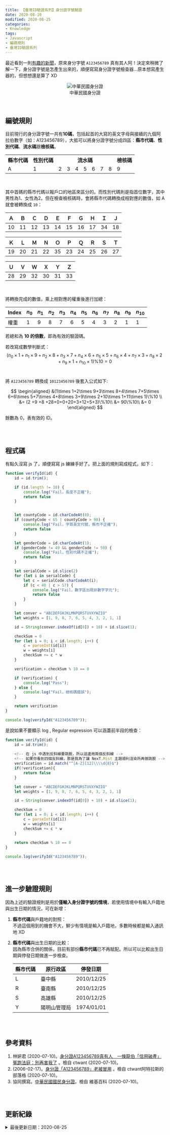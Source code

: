 ```yaml
---
title: 【臺灣ID驗證系列】身分證字號驗證
date: 2020-08-10
modified: 2020-08-25
categories:
- Knowledge
tags:
- Javascript
- 編碼規則
- 臺灣ID驗證系列
--- 
```


最近看到一則[有趣的新聞](https://www.ctwant.com/article/61090)，原來身分字號 `A123456789` 真有其人阿！決定來稍微了解一下，身分證字號是怎產生出來的，順便寫寫身分證字號檢查器...原本想寫產生器的，但想想還是算了 XD

<!--more-->
<center> <img src="https://i.imgur.com/ggfZhwS.png" alt="中華民國身分證"></center>
<center class="imgtext">中華民國身分證</center>
<br><br>

## 編號規則

目前現行的身分證字號一共有**10碼**，包括起首的大寫的英文字母與接續的九個阿拉伯數字（如：A123456789），大抵可以將身分證字號分成四區：**縣市代碼**、**性別代碼**、**流水碼**跟**檢核碼**。


<table>
    <tbody>
    <tr>
      <th>縣市代碼</th>
      <th>性別代碼</th>      
      <th  colspan="7">流水碼 </th>
      <th>檢核碼</th>
    </tr>
    <tr>
      <td>A </td>
      <td>1 </td>
      <td>2 </td>
      <td>3 </td>
      <td>4 </td>
      <td>5 </td>
      <td>6 </td>
      <td>7 </td>
      <td>8 </td>
      <td>9 </td>
    </tr>
    </tbody>
</table>
<br>

其中首碼的縣市代碼以報戶口的地區來區分的。而性別代碼則是指首位數字，其中男性為1、女性為2。但在檢查檢核碼時，會將縣市代碼轉換成相對應的數值，如 A 就會被轉換成 `10`：


|Ａ|Ｂ|Ｃ|Ｄ|Ｅ|Ｆ|Ｇ|Ｈ|Ｉ|Ｊ|
|---|---|---|---|---|---|---|---|---|---|
|10|11|12|13|14|15|16|17|34|18|

|Ｋ|Ｌ|Ｍ|Ｎ|Ｏ|Ｐ|Ｑ|Ｒ|Ｓ|Ｔ|
|---|---|---|---|---|---|---|---|---|---|
|19|20|21|22|35|23|24|25|26|27|

|Ｕ|Ｖ|Ｗ|Ｘ|Ｙ|Ｚ|
|---|---|---|---|---|---|
|28|29|32|30|31|33|

<br>

將轉換完成的數值，乘上相對應的權重後進行加總：  

|Index|$n_0$|$n_1$|$n_2$|$n_3$|$n_4$|$n_5$|$n_6$|$n_7$|$n_8$|$n_9$|$n_{10}$|
|---|---|---|---|---|---|---|---|---|---|---|---|
|權重|1|9|8|7|6|5|4|3|2|1|1|

若總和為 **10 的倍數**，即為有效的驗證碼。
<br>

若改寫成數學判斷式：    
$$
(n_0\times 1+n_1\times 9+n_2\times 8+n_3\times 7+n_4\times 6+n_5\times 5+n_6\times 4+n_7\times 3+n_8\times 2+n_9\times 1+n_{10}\times 1)\%10 = 0
$$ 
<br>

將 `A123456789` 轉換成 `10123456789` 後套入公式如下:  

$$
\begin{aligned}	
&(1\times 1+2\times 9+3\times 8+4\times 7+5\times 6+6\times 5+7\times 4+8\times 3+9\times 2+10\times 1+11\times 1)\%10 \\
&= (2 +9 +8 +28+0+0+20+3+12+5+3)\%10\\
&= 90\%10\\
&= 0
\end{aligned}
$$ 

餘數為 0，表有效的 ID。

<br><br> 
 
## 程式碼

有點久沒寫 js 了，順便寫寫 js 練練手好了。把上面的規則寫成程式，如下：  
```javascript
function verifyId(id) {
    id = id.trim();

    if (id.length != 10) {
        console.log("Fail，長度不正確");
        return false
    }


    let countyCode = id.charCodeAt(0);
    if (countyCode < 65 | countyCode > 90) {
        console.log("Fail，字首英文代號，縣市不正確");
        return false
    }

    let genderCode = id.charCodeAt(1);
    if (genderCode != 49 && genderCode != 50) {
        console.log("Fail，性別代碼不正確");
        return false
    }

    let serialCode = id.slice(2)
    for (let i in serialCode) {
        let c = serialCode.charCodeAt(i);
        if (c < 48 | c > 57) {
            console.log("Fail，數字區出現非數字字元");
            return false
        }
    }

    let conver = "ABCDEFGHJKLMNPQRSTUVXYWZIO"
    let weights = [1, 9, 8, 7, 6, 5, 4, 3, 2, 1, 1]

    id = String(conver.indexOf(id[0]) + 10) + id.slice(1);

    checkSum = 0
    for (let i = 0; i < id.length; i++) {
        c = parseInt(id[i])
        w = weights[i]
        checkSum += c * w
    }

    verification = checkSum % 10 == 0

    if (verification) {
        console.log("Pass");
    } else {
        console.log("Fail，檢核碼錯誤");
    }

    return verification
}

console.log(verifyId("A123456789"));
```


是說如果不要顯示 log , Regular expression 可以涵蓋前半段的檢查：
```javascript
function verifyId(id) {
    id = id.trim();
    
    <!-- 在 js 中遇到反斜線要跳脫，所以這邊用兩個反斜線 -->
    <!-- 如果你看到四個反斜線，那是我為了讓 NexT.Mist 主題順利渲染所再做跳脫 -->
    verification = id.match("^[A-Z][12]\\\\d{8}$")
	if(!verification){
		return false
	}

    let conver = "ABCDEFGHJKLMNPQRSTUVXYWZIO"
    let weights = [1, 9, 8, 7, 6, 5, 4, 3, 2, 1, 1]

    id = String(conver.indexOf(id[0]) + 10) + id.slice(1);

    checkSum = 0
    for (let i = 0; i < id.length; i++) {
        c = parseInt(id[i])
        w = weights[i]
        checkSum += c * w
    }
	
    return checkSum % 10 == 0
}

console.log(verifyId("A123456789"));
```

<br><br> 

## 進一步驗證規則
因為上述的驗證規則是用於**僅輸入身分證字號的情境**，若使用情境中有輸入戶籍地與出生日期的情況，可在新增：

1. **縣市代碼**與戶籍地的對照：  
    不過這個用到的機會不大，鮮少有情境是輸入戶籍地，多數時候都是輸入通訊地 XD
    
2. **縣市代碼**與出生日期的比較：  
    因為縣市合併的關係，目前有部份**縣市代碼**已不再賦配。所以可以比較出生日期與停發日期做進一步檢查。  
    
    | 縣市代碼 | 原行政區     | 停發日期   |
    | -------- | ------------ | ---------- |
    | L        | 臺中縣       | 2010/12/25 |
    | R        | 臺南縣       | 2010/12/25 |
    | S        | 高雄縣       | 2010/12/25 |
    | Y        | 陽明山管理局 | 1974/01/01 |
    


<br><br> 

## 參考資料 
1. 林姸君 (2020-07-10)。[身分證A123456789真有人　一條龍伯「信用破產」冤跑法庭：別再害我了](https://www.ctwant.com/article/61090) 。檢自 ctwant (2020-07-10)。
2. (2006-02-17)。[身分證「A123456789」老被冒用](https://blog.xuite.net/sinner66/blog/5201507-%E8%BA%AB%E5%88%86%E8%AD%89%E3%80%8CA123456789%E3%80%8D%E8%80%81%E8%A2%AB%E5%86%92%E7%94%A8) 。檢自 ctwant阿特拉斯的部落格 (2020-07-10)。
3. 協同撰寫。[中華民國國民身分證](https://zh.wikipedia.org/wiki/%E4%B8%AD%E8%8F%AF%E6%B0%91%E5%9C%8B%E5%9C%8B%E6%B0%91%E8%BA%AB%E5%88%86%E8%AD%89#%E9%A9%97%E8%AD%89%E8%A6%8F%E5%89%87)。檢自 維基百科 (2020-07-10)。


<br><br> 

## 更新紀錄
<details>
  <summary>最後更新日期：2020-08-25</summary>
  <ul class="timestamp">
    　<li>2020-08-25 更新：新增 Regular expression</li>
    　<li>2020-08-10 發布</li>
    　<li>2020-07-13 完稿</li>
    　<li>2020-07-10 起稿</li>
  </ul>
</details>
